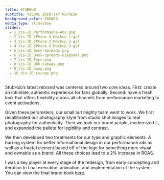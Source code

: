 ```yaml
---
title: STUBHUB
subtitle: VISUAL IDENTITY REFRESH
background_color: EAEAEA
media_type: slideshow
slides:
  - 1_Vis-ID_Performance-Ads.png
  - 2_Vis-ID_iPhone_X_Mockup_1.gif
  - 3_Vis-ID_iPhone_X_Mockup_2.gif
  - 4_Vis-ID_iPhone_X_Mockup_3.gif
  - 5_Vis-ID_Book-Spreads.png
  - 6_Vis-ID_Book-Spreads-Diagonal.png
  - 7_Vis-ID_Type.png
  - 8_Vis-ID_OOH-Subway.png
  - 9_Vis-ID_Swag.png
  - 10_Vis-ID_Lounge.png
---
```


<p>
StubHub’s latest rebrand was centered around two core ideas. First: create an intimtate, authentic experience for fans globally. Second: have a fresh look that offers flexibility across all channels from performance marketing to event activations.
</p>

<p>
Given these perameters, our small but mighty team went to work. We first recallibrated our photography style from studio shot images to real photography for authenticity. Then we took our brand purple, modernized it, and expanded the pallete for legibility and contrast. 
</p>

<p>
We then developed two treatments for our type and graphic elements. A barring system for better informational design in our performance ads as well as a fractal element based off of the logo for something more visual and ownable as a brand. All these choices lead to a 2% increase in ROAS. 
</p>

<p>
I was a key player at every stage of the redesign, from early concepting and iteration to final execution, animation, and implementation of the system. You can view the final brand book <a href="https://docs.google.com/presentation/d/1zdGAU_ZnSsWhP2vPDaZnq6B6VcWGIvW5Lc4_GvmheN0/edit?ts=5e80140c#slide=id.g718639fa57_1_38">here</a>.
</p>
